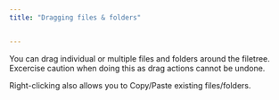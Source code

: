 ```yaml
---
title: "Dragging files & folders"


---
```


You can drag individual or multiple files and folders around the filetree. Excercise caution when doing this as drag actions cannot be undone.

Right-clicking also allows you to Copy/Paste existing files/folders.
